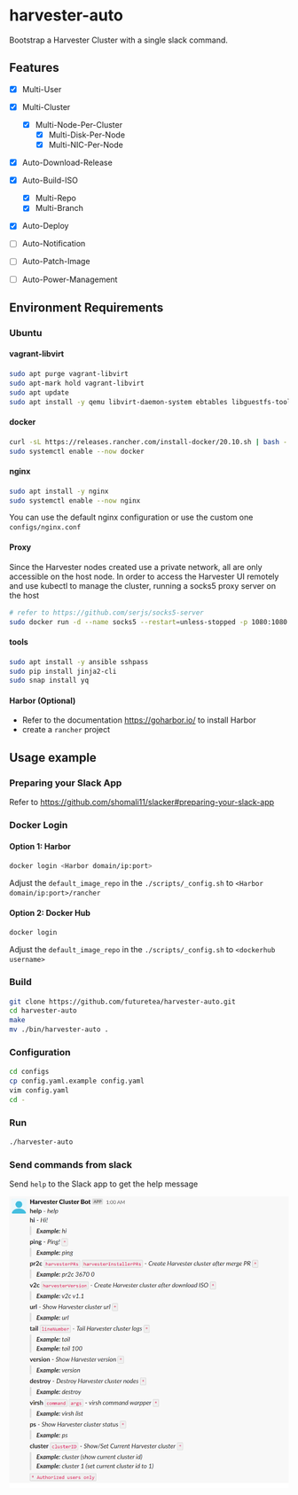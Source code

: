 # harvester-auto

Bootstrap a Harvester Cluster with a single slack command.

## Features

- [x] Multi-User
- [x] Multi-Cluster
  - [x] Multi-Node-Per-Cluster
    - [x] Multi-Disk-Per-Node
    - [x] Multi-NIC-Per-Node
- [x] Auto-Download-Release
- [x] Auto-Build-ISO
    - [x] Multi-Repo
    - [x] Multi-Branch
- [x] Auto-Deploy
- [ ] Auto-Notification
- [ ] Auto-Patch-Image
- [ ] Auto-Power-Management


## Environment Requirements

### Ubuntu

#### vagrant-libvirt
```bash
sudo apt purge vagrant-libvirt
sudo apt-mark hold vagrant-libvirt
sudo apt update
sudo apt install -y qemu libvirt-daemon-system ebtables libguestfs-tools vagrant ruby-fog-libvirt
```

#### docker
```bash
curl -sL https://releases.rancher.com/install-docker/20.10.sh | bash -
sudo systemctl enable --now docker
```

#### nginx
```bash
sudo apt install -y nginx
sudo systemctl enable --now nginx
```
You can use the default nginx configuration or use the custom one `configs/nginx.conf`

#### Proxy
Since the Harvester nodes created use a private network, all are only accessible on the host node. In order to access the Harvester UI remotely and use kubectl to manage the cluster, running a socks5 proxy server on the host
```bash
# refer to https://github.com/serjs/socks5-server
sudo docker run -d --name socks5 --restart=unless-stopped -p 1080:1080 serjs/go-socks5-proxy
```

#### tools
```bash
sudo apt install -y ansible sshpass
sudo pip install jinja2-cli
sudo snap install yq
````

#### Harbor (Optional)
- Refer to the documentation https://goharbor.io/ to install Harbor
- create a `rancher` project

## Usage example

### Preparing your Slack App

Refer to https://github.com/shomali11/slacker#preparing-your-slack-app

### Docker Login

#### Option 1: Harbor
```bash
docker login <Harbor domain/ip:port>
```
Adjust the `default_image_repo` in the `./scripts/_config.sh` to `<Harbor domain/ip:port>/rancher`

#### Option 2: Docker Hub
```bash
docker login
```
Adjust the `default_image_repo` in the `./scripts/_config.sh` to `<dockerhub username>`

### Build
```bash
git clone https://github.com/futuretea/harvester-auto.git
cd harvester-auto
make
mv ./bin/harvester-auto .
```

### Configuration
```bash
cd configs
cp config.yaml.example config.yaml
vim config.yaml
cd -
```

### Run
```bash
./harvester-auto
```

### Send commands from slack

Send `help` to the Slack app to get the help message

![help.png](./asserts/help.png)
